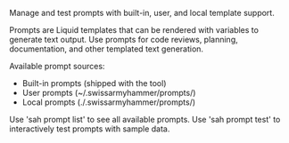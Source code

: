Manage and test prompts with built-in, user, and local template support.

Prompts are Liquid templates that can be rendered with variables to generate text output.
Use prompts for code reviews, planning, documentation, and other templated text generation.

Available prompt sources:
- Built-in prompts (shipped with the tool)
- User prompts (~/.swissarmyhammer/prompts/)
- Local prompts (./.swissarmyhammer/prompts/)

Use 'sah prompt list' to see all available prompts.
Use 'sah prompt test' to interactively test prompts with sample data.